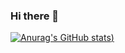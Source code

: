 ### Hi there 👋

[![Anurag's GitHub stats](https://github-readme-stats.vercel.app/api?username=baspa&count_private=true))](https://github.com/baspa/github-readme-stats)
